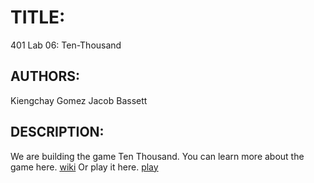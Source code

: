 # TITLE:
401 Lab 06: Ten-Thousand

## AUTHORS:

Kiengchay Gomez
Jacob Bassett


## DESCRIPTION:
We are building the game Ten Thousand. You can learn more about the game here. [wiki](https://en.wikipedia.org/wiki/Dice_10000) Or play it here. [play](https://www.playonlinedicegames.com/farkle)
